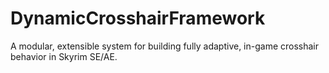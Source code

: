 # DynamicCrosshairFramework
A modular, extensible system for building fully adaptive, in-game crosshair behavior in Skyrim SE/AE.
